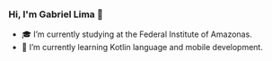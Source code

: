 ### Hi, I'm Gabriel Lima 👋

- :mortar_board: I’m currently studying at the Federal Institute of Amazonas.
- 🌱 I’m currently learning Kotlin language and mobile development.  

<!--
**gabrielSantosLima/gabrielSantosLima** is a ✨ _special_ ✨ repository because its `README.md` (this file) appears on your GitHub profile.

Here are some ideas to get you started:

- 🔭 I’m currently working on ...
- 🌱 I’m currently learning ...
- 👯 I’m looking to collaborate on ...
- 🤔 I’m looking for help with ...
- 💬 Ask me about ...
- 📫 How to reach me: ...
- 😄 Pronouns: ...
- ⚡ Fun fact: ...
-->
